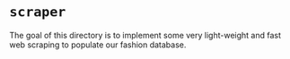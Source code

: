 # `scraper`

The goal of this directory is to implement some very light-weight and fast web scraping to populate our fashion database.
